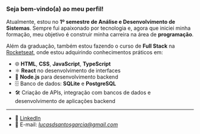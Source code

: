 ### Seja bem-vindo(a) ao meu perfil!

Atualmente, estou no **1º semestre de Análise e Desenvolvimento de Sistemas**. Sempre fui apaixonado por tecnologia e, agora que iniciei minha formação, meu objetivo é construir minha carreira na área de **programação**.

Além da graduação, também estou fazendo o curso de **Full Stack** na [Rocketseat](https://www.rocketseat.com.br/), onde estou adquirindo conhecimentos práticos em:

- 🌐 **HTML**, **CSS**, **JavaScript**, **TypeScript**
- ⚛️ **React** no desenvolvimento de interfaces
- 🔗 **Node.js** para desenvolvimento backend
- 🗄️ Banco de dados: **SQLite** e **PostgreSQL**
- 🛠️ Criação de APIs, integração com bancos de dados e desenvolvimento de aplicações backend

---

- 💼 [LinkedIn](https://www.linkedin.com/in/lucas-gabriel-dos-santos-garcia/)
- 📧 E-mail: *lucasdsantosgarcia@gmail.com*
